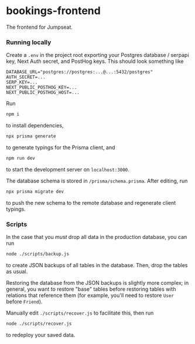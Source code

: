 # bookings-frontend

The frontend for Jumpseat.

### Running locally
Create a `.env` in the project root exporting your Postgres database / serpapi key, Next Auth secret, and PostHog keys. This should look something like
```env
DATABASE_URL="postgres://postgres:...@...:5432/postgres"
AUTH_SECRET=...
SERP_KEY=...
NEXT_PUBLIC_POSTHOG_KEY=...
NEXT_PUBLIC_POSTHOG_HOST=...
```
Run
```bash
npm i
```
to install dependencies,
```bash
npx prisma generate
```
to generate typings for the Prisma client, and
```bash
npm run dev
```
to start the development server on `localhost:3000`.

The database schema is stored in `/prisma/schema.prisma`. After editing, run
```bash
npx prisma migrate dev
```
to push the new schema to the remote database and regenerate client typings.

### Scripts

In the case that you *must* drop all data in the production database, you can run
```bash
node ./scripts/backup.js
```
to create JSON backups of all tables in the database. Then, drop the tables as usual.

Restoring the database from the JSON backups is slightly more complex; in general, you want to restore "base" tables
before restoring tables with relations that reference them (for example, you'll need to restore `User` before `Friend`).

Manually edit `./scripts/recover.js` to facilitate this, then run
```bash
node ./scripts/recover.js
```
to redeploy your saved data.
